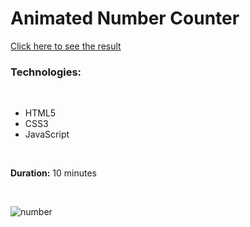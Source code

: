 # Animated Number Counter

[Click here to see the result](https://dpaguba.github.io/js-animated-number-counter/)

### Technologies:

<br>

 - HTML5
 - CSS3
 - JavaScript

<br>

**Duration:** 10 minutes

<br>

![number](https://user-images.githubusercontent.com/88382171/226492389-f2c9a846-4e2f-48c8-8c47-1c0e87cb86da.gif)
